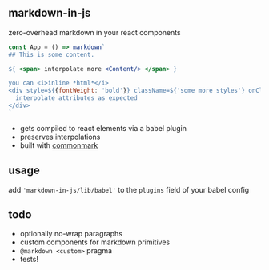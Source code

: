 markdown-in-js
---

zero-overhead markdown in your react components 

```jsx 
const App = () => markdown`
## This is some content. 

${ <span> interpolate more <Content/> </span> }

you can <i>inline *html*</i>
<div style=${{fontWeight: 'bold'}} className=${'some more styles'} onClick=${handler}>
  interpolate attributes as expected
</div>
`
```

- gets compiled to react elements via a babel plugin
- preserves interpolations 
- built with [commonmark](https://github.com/jgm/commonmark.js)

usage
---
add `'markdown-in-js/lib/babel'` to the `plugins` field of your babel config


todo
---
- optionally no-wrap paragraphs 
- custom components for markdown primitives  
- `@markdown <custom>` pragma
- tests!
